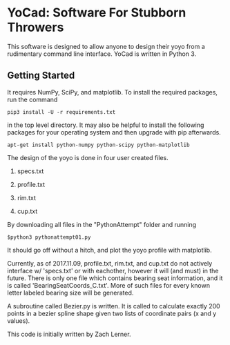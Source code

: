 # YoCad: Software For Stubborn Throwers

  This software is designed to allow anyone to design their yoyo from
  a rudimentary command line interface. YoCad is written in Python 3.

## Getting Started

  It requires NumPy, SciPy, and matplotlib. To install the required
  packages, run the command 
  ```
  pip3 install -U -r requirements.txt
  ```
  in the top level directory.
  It may also be helpful to install the following packages for your
  operating system and then upgrade with pip afterwards.
  ```
  apt-get install python-numpy python-scipy python-matplotlib
  ```

  The design of the yoyo is done in four user created files.

  1. specs.txt

  2. profile.txt

  3. rim.txt

  4. cup.txt

  By downloading all files in the "PythonAttempt" folder and running
  ```
  $python3 pythonattempt01.py
  ```
  It should go off without a hitch, and plot the yoyo profile with
  matplotlib.

  Currently, as of 2017.11.09, profile.txt, rim.txt, and cup.txt do not
  actively interface w/ 'specs.txt' or with eachother, however it will
  (and must) in the future. There is only one file which contains
  bearing seat information, and it is called 'BearingSeatCoords_C.txt'.
  More of such files for every known letter labeled bearing size will
  be generated.

  A subroutine called Bezier.py is written. It is called to calculate
  exactly 200 points in a bezier spline shape given two lists of
  coordinate pairs (x and y values).

  This code is initially written by Zach Lerner.
